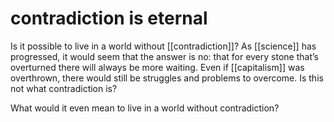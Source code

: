 # contradiction is eternal

Is it possible to live in a world without [[contradiction]]? As [[science]] has progressed, it would seem that the answer is no: that for every stone that&rsquo;s overturned there will always be more waiting. Even if [[capitalism]] was overthrown, there would still be struggles and problems to overcome. Is this not what contradiction is?

What would it even mean to live in a world without contradiction?

